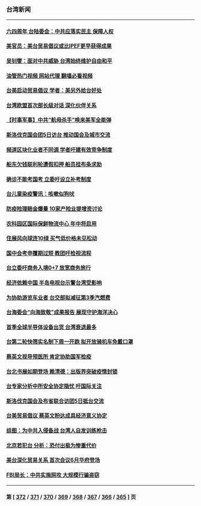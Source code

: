 ### 台湾新闻
---
#### [六四周年 台陆委会：中共应落实民主 保障人权](../../pages/ncid1349361/n13751442.md?06031645) 
#### [美官员：美台贸易倡议或比IPEF更早获得成果](../../pages/ncid1349361/n13751454.md?06031645) 
#### [吴钊燮：面对中共威胁 台湾始终维护自由和平](../../pages/ncid1349361/n13751361.md?06031645) 
#### [油管热门视频 网站代理 翻墙必看视频](http://209.222.30.114:81/youtube.html?06031645)
#### [台美启动贸易倡议 学者：美另外给台好处](../../pages/ncid1349361/n13751031.md?06031645) 
#### [台湾欧盟首次部长级对话 深化伙伴关系](../../pages/ncid1349361/n13751071.md?06031645) 
#### [【时事军事】中共“航母杀手”唤来美军全能弹](../../pages/ncid1349361/n13750425.md?06031645) 
#### [斯洛伐克国会团5日访台 推动国会及城市交流](../../pages/ncid1349361/n13751046.md?06031645) 
#### [频道区块化业者不同调 学者吁建有效竞争制度](../../pages/ncid1349361/n13751044.md?06031645) 
#### [船东欠钱联利轮遭假扣押 船员挂布条求助](../../pages/ncid1349361/n13751047.md?06031645) 
#### [确诊不能考国考 立委吁设立补考制度](../../pages/ncid1349361/n13751007.md?06031645) 
#### [台儿童染疫警讯：咳嗽似狗吠](../../pages/ncid1349361/n13751017.md?06031645) 
#### [防疫险理赔金爆量 10家产险业提增资讨论](../../pages/ncid1349361/n13751016.md?06031645) 
#### [农科园区国际保鲜物流中心 年中将启用](../../pages/ncid1349361/n13751014.md?06031645) 
#### [住展风向球连10绿 买气低价格未见松动](../../pages/ncid1349361/n13751013.md?06031645) 
#### [国中会考申覆期过短 教团吁检视流程](../../pages/ncid1349361/n13751018.md?06031645) 
#### [台立委吁商务入境0+7 放宽商务旅行](../../pages/ncid1349361/n13750986.md?06031645) 
#### [经济依赖中国 半岛电视台示警台湾受影响](../../pages/ncid1349361/n13750999.md?06031645) 
#### [为协助游览车业者 台交部拟减征第3季汽燃费](../../pages/ncid1349361/n13750985.md?06031645) 
#### [台海委会“向海致敬”成果报告 展现守护海洋决心](../../pages/ncid1349361/n13750972.md?06031645) 
#### [首季全球半导体设备出货 台湾衰退最多](../../pages/ncid1349361/n13750973.md?06031645) 
#### [台第二轮快筛实名制下周一开跑 拟开放骑机车免戴口罩](../../pages/ncid1349361/n13750975.md?06031645) 
#### [蔡英文视导预医所 肯定协助国军检疫](../../pages/ncid1349361/n13750919.md?06031645) 
#### [台北书展如期登场 赖清德：出版界突破疫情封锁](../../pages/ncid1349361/n13750882.md?06031645) 
#### [台专家分析中所安全协定隐忧 吁国际关注](../../pages/ncid1349361/n13750685.md?06031645) 
#### [斯洛伐克国会及布省联合访团5日抵台交流](../../pages/ncid1349361/n13750694.md?06031645) 
#### [台美贸易倡议 蔡英文盼达成具经济意义协定](../../pages/ncid1349361/n13750626.md?06031645) 
#### [组图：为中共入侵备战 台湾人自发训练枪击](../../pages/ncid1349361/n13750418.md?06031645) 
#### [北京若犯台 分析：恐付出极为惨重代价](../../pages/ncid1349361/n13750116.md?06031645) 
#### [美台深化贸易关系 首次会议6月华府登场](../../pages/ncid1349361/n13750203.md?06031645) 
#### [FBI局长：中共实施网攻 大规模行骗盗窃](../../pages/ncid1349361/n13750396.md?06031645) 

---
#### 第 [ [372](./372.md?06031645) / [371](./371.md?06031645) / [370](./370.md?06031645) / [369](./369.md?06031645) / [368](./368.md?06031645) / [367](./367.md?06031645) / [366](./366.md?06031645) / [365](./365.md?06031645) ] 页
